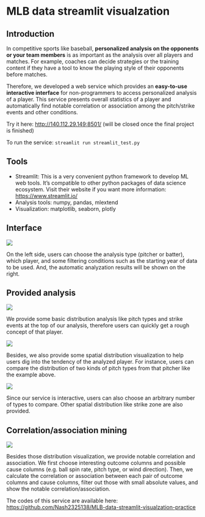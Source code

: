 # MLB data streamlit visualzation

## Introduction

In competitive sports like baseball, **personalized analysis on the opponents or your team
members** is as important as the analysis over all players and matches. For example, coaches
can decide strategies or the training content if they have a tool to know the playing style of their
opponents before matches.

Therefore, we developed a web service which provides an **easy-to-use interactive interface**
for non-programmers to access personalized analysis of a player. This service presents overall
statistics of a player and automatically find notable correlation or association among the
pitch/strike events and other conditions.

Try it here: http://140.112.29.149:8501/
(will be closed once the final project is finished)

To run the service: `streamlit run streamlit_test.py`

## Tools

- Streamlit: This is a very convenient python framework to develop ML web tools. It’s
    compatible to other python packages of data science ecosystem. Visit their website if
    you want more information: ​https://www.streamlit.io/
- Analysis tools: numpy, pandas, mlextend
- Visualization: matplotlib, seaborn, plotly

## Interface

![](https://i.imgur.com/PTRUhQ4.png)

On the left side, users can choose the analysis type (pitcher or batter), which player, and some
filtering conditions such as the starting year of data to be used. And, the automatic analyzation
results will be shown on the right.

## Provided analysis

![](https://i.imgur.com/RfhYI4S.png)

We provide some basic distribution analysis like pitch types and strike events at the top of our
analysis, therefore users can quickly get a rough concept of that player.

![](https://i.imgur.com/g53vYdO.png)

Besides, we also provide some spatial distribution visualization to help users dig into the
tendency of the analyzed player. For instance, users can compare the distribution of two kinds
of pitch types from that pitcher like the example above.

![](https://i.imgur.com/NxohPog.png)

Since our service is interactive, users can also choose an arbitrary number of types to compare.
Other spatial distribution like strike zone are also provided.

## Correlation/association mining

![](https://i.imgur.com/AxK2Oil.png)

Besides those distribution visualization, we provide notable correlation and association. We first
choose interesting outcome columns and possible cause columns (e.g. ball spin rate, pitch type,
or wind direction). Then, we calculate the correlation or association between each pair of
outcome columns and cause columns, filter out those with small absolute values, and show the
notable correlation/association.

The codes of this service are available here:
https://github.com/Nash2325138/MLB-data-streamlit-visualzation-practice


